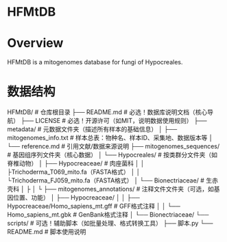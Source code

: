 HFMtDB
======
Overview
========
HFMtDB is a mitogenomes database for fungi of Hypocreales. <br>

数据结构
=======
HFMtDB/                                            # 仓库根目录
├── README.md                                      # 必选！数据库说明文档（核心导航）
├── LICENSE                                        # 必选！开源许可（如MIT，说明数据使用规则）
├── metadata/                                      # 元数据文件夹（描述所有样本的基础信息）
│   ├── mitogenomes_info.txt                            # 样本总表：物种名、样本ID、采集地、数据版本等
│   └── reference.md                               # 引用文献/数据来源说明
├── mitogenomes_sequences/                                     # 基因组序列文件夹（核心数据）
│   └── Hypocreales/                               # 按类群分文件夹（如脊椎动物）
│       ├── Hypocreaceae/                          # 肉座菌科
│       │   ├Trichoderma_T069_mito.fa（FASTA格式）
│       │   └Trichoderma_FJ059_mito.fa（FASTA格式）
│       └── Bionectriaceae/                        # 生赤壳科
│           ├
│           └
├── mitogenomes_annotations/                                   # 注释文件文件夹（可选，如基因位置、功能）
│   ├── Hypocreaceae/
│   │   ├── Hypocreaceae/Homo_sapiens_mt.gff       # GFF格式注释
│   │   └── Homo_sapiens_mt.gbk                    # GenBank格式注释
│   └── Bionectriaceae/
└── scripts/                                       # 可选！辅助脚本（如批量处理、格式转换工具）
    ├── 脚本.py
    └── README.md       # 脚本使用说明
